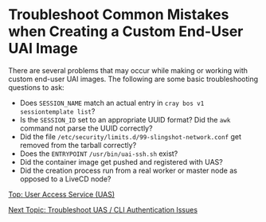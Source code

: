 # Troubleshoot Common Mistakes when Creating a Custom End-User UAI Image

There are several problems that may occur while making or working with custom end-user UAI images.
The following are some basic troubleshooting questions to ask:

* Does `SESSION_NAME` match an actual entry in `cray bos v1 sessiontemplate list`?
* Is the `SESSION_ID` set to an appropriate UUID format? Did the `awk` command not parse the UUID correctly?
* Did the file `/etc/security/limits.d/99-slingshot-network.conf` get removed from the tarball correctly?
* Does the `ENTRYPOINT` `/usr/bin/uai-ssh.sh` exist?
* Did the container image get pushed and registered with UAS?
* Did the creation process run from a real worker or master node as opposed to a LiveCD node?

[Top: User Access Service (UAS)](README.md)

[Next Topic: Troubleshoot UAS / CLI Authentication Issues](Troubleshoot_UAI_Authentication_Issues.md)
